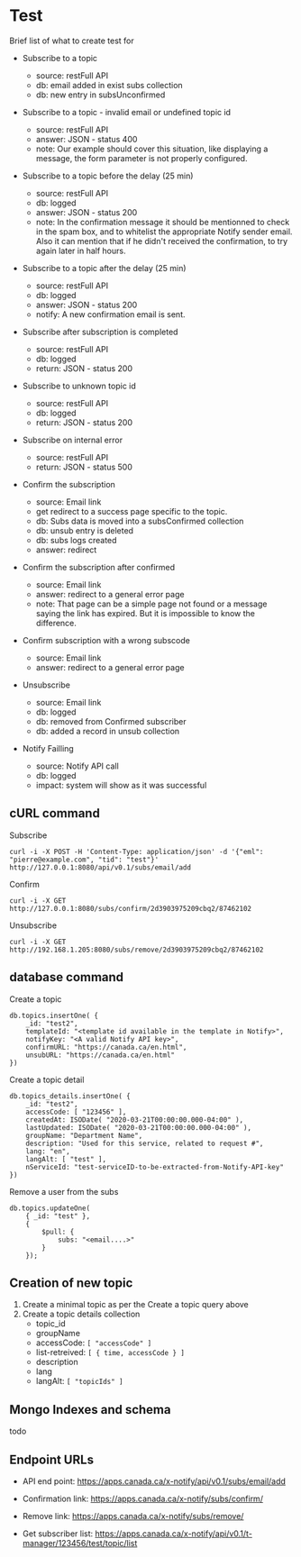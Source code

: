 


# Test

Brief list of what to create test for

* Subscribe to a topic
	- source: restFull API
	- db: email added in exist subs collection
	- db: new entry in subsUnconfirmed

* Subscribe to a topic - invalid email or undefined topic id
	- source: restFull API
	- answer: JSON - status 400
	- note: Our example should cover this situation, like displaying a message, the form parameter is not properly configured. 

* Subscribe to a topic before the delay (25 min)
	- source: restFull API
	- db: logged
	- answer: JSON - status 200
	- note: In the confirmation message it should be mentionned to check in the spam box, and to whitelist the appropriate Notify sender email. Also it can mention that if he didn't received the confirmation, to try again later in half hours.

* Subscribe to a topic after the delay (25 min)
	- source: restFull API
	- db: logged
	- answer: JSON - status 200
	- notify: A new confirmation email is sent.

* Subscribe after subscription is completed
	- source: restFull API
	- db: logged
	- return: JSON - status 200

* Subscribe to unknown topic id
	- source: restFull API
	- db: logged
	- return: JSON - status 200

* Subscribe on internal error
	- source: restFull API
	- return: JSON - status 500



* Confirm the subscription
	- source: Email link
	- get redirect to a success page specific to the topic.
	- db: Subs data is moved into a subsConfirmed collection
	- db: unsub entry is deleted
	- db: subs logs created
	- answer: redirect

* Confirm the subscription after confirmed
	- source: Email link
	- answer: redirect to a general error page
	- note: That page can be a simple page not found or a message saying the link has expired. But it is impossible to know the difference.

* Confirm subscription with a wrong subscode
	- source: Email link
	- answer: redirect to a general error page



* Unsubscribe
	- source: Email link
	- db: logged
	- db: removed from Confirmed subscriber
	- db: added a record in unsub collection

	
* Notify Failling 
	- source: Notify API call
	- db: logged
	- impact: system will show as it was successful


## cURL command

Subscribe

```
curl -i -X POST -H 'Content-Type: application/json' -d '{"eml": "pierre@example.com", "tid": "test"}' http://127.0.0.1:8080/api/v0.1/subs/email/add
```

Confirm

```
curl -i -X GET http://127.0.0.1:8080/subs/confirm/2d3903975209cbq2/87462102
```


Unsubscribe

```
curl -i -X GET http://192.168.1.205:8080/subs/remove/2d3903975209cbq2/87462102
```

## database command

Create a topic

```
db.topics.insertOne( {
    _id: "test2",
    templateId: "<template id available in the template in Notify>",
    notifyKey: "<A valid Notify API key>",
    confirmURL: "https://canada.ca/en.html",
    unsubURL: "https://canada.ca/en.html"
})
```

Create a topic detail

```
db.topics_details.insertOne( {
    _id: "test2",
    accessCode: [ "123456" ],
	createdAt: ISODate( "2020-03-21T00:00:00.000-04:00" ),
	lastUpdated: ISODate( "2020-03-21T00:00:00.000-04:00" ),
	groupName: "Department Name",
	description: "Used for this service, related to request #",
	lang: "en",
	langAlt: [ "test" ],
	nServiceId: "test-serviceID-to-be-extracted-from-Notify-API-key"
})
```

Remove a user from the subs

```
db.topics.updateOne( 
	{ _id: "test" },
	{
		$pull: {
			subs: "<email....>"
		}
	});
```


## Creation of new topic

1. Create a minimal topic as per the Create a topic query above
2. Create a topic details collection
	* topic_id
	* groupName
	* accessCode: `[ "accessCode" ]`
	* list-retreived: `[ { time, accessCode } ]`
	* description
	* lang
	* langAlt: `[ "topicIds" ]`

## Mongo Indexes and schema

todo

## Endpoint URLs

* API end point: https://apps.canada.ca/x-notify/api/v0.1/subs/email/add
* Confirmation link: https://apps.canada.ca/x-notify/subs/confirm/
* Remove link: https://apps.canada.ca/x-notify/subs/remove/

* Get subscriber list: https://apps.canada.ca/x-notify/api/v0.1/t-manager/123456/test/topic/list